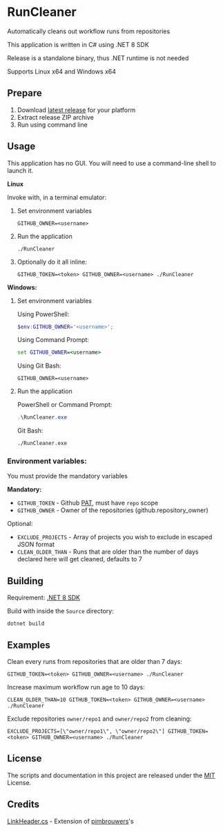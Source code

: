 # RunCleaner

Automatically cleans out workflow runs from repositories

This application is written in C# using .NET 8 SDK

Release is a standalone binary, thus .NET runtime is not needed

Supports Linux x64 and Windows x64

## Prepare

1. Download [latest release](https://github.com/gabor-kovac/runcleaner/releases/latest) for your platform
2. Extract release ZIP archive
3. Run using command line

## Usage

This application has no GUI. You will need to use a command-line shell to launch it.

**Linux**

Invoke with, in a terminal emulator:

1. Set environment variables

    ```shell
    GITHUB_OWNER=<username>
    ```

2. Run the application
    ```shell
    ./RunCleaner
    ```

3. Optionally do it all inline:
    ```shell
    GITHUB_TOKEN=<token> GITHUB_OWNER=<username> ./RunCleaner
    ```

**Windows:**

1. Set environment variables

    Using PowerShell:
    ```powershell
    $env:GITHUB_OWNER='<username>';
    ```

    Using Command Prompt:
    ```cmd
    set GITHUB_OWNER=<username>
    ```

    Using Git Bash:
    ```
    GITHUB_OWNER=<username>
    ```

2. Run the application

    PowerShell or Command Prompt:
    ```powershell
    .\RunCleaner.exe
    ```

    Git Bash:
    ```bash
    ./RunCleaner.exe
    ```

### Environment variables:

You must provide the mandatory variables

**Mandatory:**
* `GITHUB_TOKEN` - Github [PAT](https://docs.github.com/en/free-pro-team@latest/github/authenticating-to-github/creating-a-personal-access-token), must have `repo` scope
* `GITHUB_OWNER` - Owner of the repositories (github.repository_owner)

Optional:
* `EXCLUDE_PROJECTS` - Array of projects you wish to exclude in escaped JSON format
* `CLEAN_OLDER_THAN` - Runs that are older than the number of days declared here will get cleaned, defaults to 7

## Building

Requirement: [.NET 8 SDK](https://dotnet.microsoft.com/en-us/download/dotnet/8.0)

Build with inside the `Source` directory:
```shell
dotnet build
```

## Examples

Clean every runs from repositories that are older than 7 days:
```shell
GITHUB_TOKEN=<token> GITHUB_OWNER=<username> ./RunCleaner
```

Increase maximum workflow run age to 10 days:
```shell
CLEAN_OLDER_THAN=10 GITHUB_TOKEN=<token> GITHUB_OWNER=<username> ./RunCleaner
```

Exclude repositories `owner/repo1` and `owner/repo2` from cleaning:
```shell
EXCLUDE_PROJECTS=[\"owner/repo1\", \"owner/repo2\"] GITHUB_TOKEN=<token> GITHUB_OWNER=<username> ./RunCleaner
```

## License

The scripts and documentation in this project are released under the [MIT](LICENSE.md) License.

## Credits

[LinkHeader.cs](Source/LinkHeader.cs) - Extension of [pimbrouwers](https://gist.github.com/pimbrouwers/8f78e318ccfefff18f518a483997be29)'s

